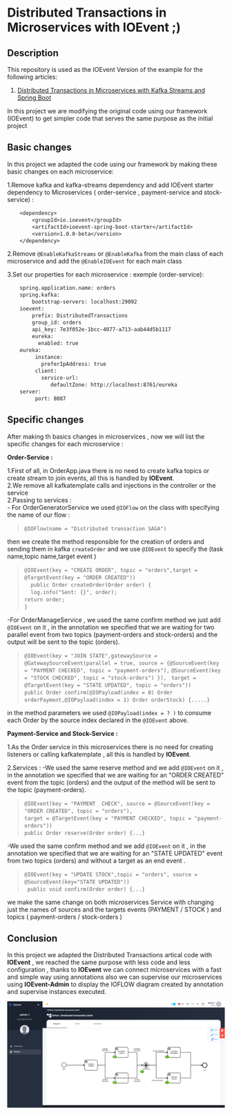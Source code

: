 # Distributed Transactions in Microservices with IOEvent ;)

## Description
This repository is used as the IOEvent Version of the example for the following articles:

1. [Distributed Transactions in Microservices with Kafka Streams and Spring Boot](https://piotrminkowski.com/2022/01/24/distributed-transactions-in-microservices-with-kafka-streams-and-spring-boot/)

In this project we are modifying the original code using our framework (IOEvent) to get simpler code that serves the same purpose as the initial project
## Basic changes

In this project we adapted the code using our framework by making these basic changes on each microservice: 

1.Remove kafka and kafka-streams dependency and add IOEvent starter dependency to Microservices ( order-service , payment-service and stock-service)   : 

		<dependency>
			<groupId>io.ioevent</groupId>
			<artifactId>ioevent-spring-boot-starter</artifactId>
			<version>1.0.0-beta</version>
		</dependency>
		 
		
2.Remove `@EnableKafkaStreams` or `@EnableKafka` from the main class of each microservice and add the `@EnableIOEvent` for each main class 

3.Set our properties for each microservice :
	exemple (order-service):
	

		spring.application.name: orders
		spring.kafka:
			bootstrap-servers: localhost:29092
		ioevent:
 		  	prefix: DistributedTransactions
   			group_id: orders
 		    api_key: 7e3f052e-1bcc-4077-a713-aab44d5b1117
    		eureka:
    		  enabled: true
		eureka:
 			 instance:
 			   preferIpAddress: true
 			 client:
  			   service-url:
  				  defaultZone: http://localhost:8761/eureka
		server:
 			 port: 8087



## Specific changes

After making th basics changes in microservices , now we will list the specific changes for each microservice : 

**Order-Service :**

1.First of all, in OrderApp.java there is no need to create kafka topics or create stream to join events, all this is handled by **IOEvent**.  <br />
2.We remove all kafkatemplate calls and injections in the controller or the service  
2.Passing to services : <br /> - For OrderGeneratorService we used `@IOFlow` on the class  with specifying the name of our flow  :  <br />


>`@IOFlow(name = "Distributed transaction SAGA")`

then we create the method responsible for the creation of orders and sending them in kafka `createOrder` and we use `@IOEvent` to specify the (task name,topic name,target event )   <br />

>`@IOEvent(key = "CREATE ORDER", topic = "orders",target = @TargetEvent(key = "ORDER CREATED"))` <br />
>`	public Order createOrder(Order order) {` <br />
>`	log.info("Sent: {}", order);` <br />
>`return order;` <br />
>`}`

-For OrderManageService , we used the same confirm method we just add `@IOEvent` on it , in the annotation we specified that we are waiting for two parallel event from two topics (payment-orders and stock-orders) and the output will be sent to the topic (orders).


>`@IOEvent(key = "JOIN STATE",gatewaySource = @GatewaySourceEvent(parallel = true, source = {@SourceEvent(key = "PAYMENT CHECKED", topic = "payment-orders"),` 
				`@SourceEvent(key = "STOCK CHECKED", topic = "stock-orders") }), `
			`target = @TargetEvent(key = "STATE UPDATED", topic = "orders"))` <br />
	   `public Order confirm(@IOPayload(index = 0) Order orderPayment,@IOPayload(index = 1) Order orderStock) {.....}`
	   
in the method parameters we used `@IOPayload(index = ? )` to consume each Order by the source index declared in the  `@IOEvent` above.
   
	   
**Payment-Service and Stock-Service :**


1.As the Order service in this microservices there is no need for creating listeners or calling kafkatemplate  ,  all this is handled by **IOEvent**.

2.Services :
-We used the same reserve method and we add `@IOEvent` on it , in the annotation we specified that we are waiting for an "ORDER CREATED" event from the topic (orders) and the output of the method will be sent to the topic (payment-orders).

>`@IOEvent(key = "PAYMENT  CHECK", source = @SourceEvent(key = "ORDER CREATED", topic = "orders"),` <br />
`target = @TargetEvent(key = "PAYMENT CHECKED", topic = "payment-orders"))` <br />
	`public Order reserve(Order order) {...}`
	

-We used the same confirm method and we add `@IOEvent` on it , in the annotation we specified that we are waiting for an "STATE UPDATED" event from two topics (orders) and without a target as an end event .

>`@IOEvent(key = "UPDATE STOCK",topic = "orders", source = @SourceEvent(key="STATE UPDATED"))`<br />
   ` public void confirm(Order order) {...}` 


we make the same change on both microservices Service with changing just the names of sources and the targets events (PAYMENT / STOCK ) and topics ( payment-orders / stock-orders )


## Conclusion

In this project we adapted the Distributed Transactions artical code with **IOEvent** , we reached the same purpose with less code and less configuration , thanks to **IOEvent** we can connect microservices with a fast and simple way using annotations also we can supervise our microservices using **IOEvent-Admin** to display the IOFLOW diagram created by annotation and supervise instances executed.

![image](https://raw.githubusercontent.com/codeoncesoftware/sample-spring-kafka-microservices/IOEvent-version/img/run%202.PNG)

